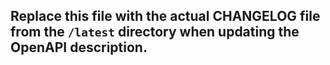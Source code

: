 ## Replace this file with the actual CHANGELOG file from the `/latest` directory when updating the OpenAPI description.
